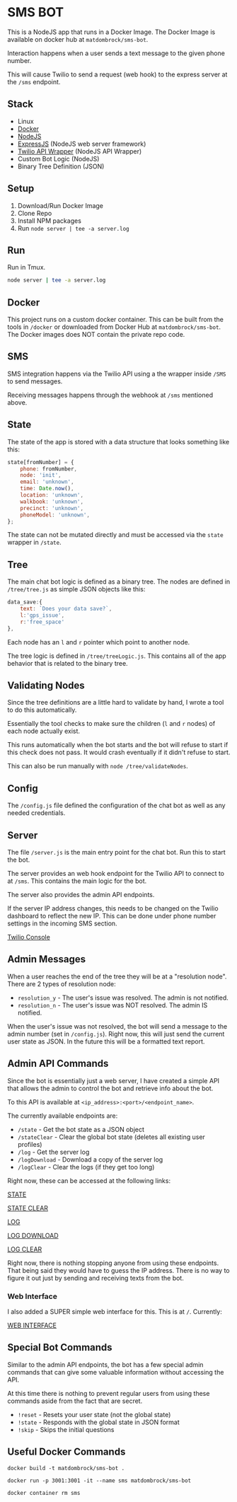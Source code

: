 # SMS BOT
This is a NodeJS app that runs in a Docker Image. The Docker Image is available on docker hub at `matdombrock/sms-bot`.

Interaction happens when a user sends a text message to the given phone number. 

This will cause Twilio to send a request (web hook) to the express server at the `/sms` endpoint. 

## Stack
* Linux
* [Docker](https://hub.docker.com/) 
* [NodeJS](https://nodejs.dev/)
* [ExpressJS](https://expressjs.com/) (NodeJS web server framework)
* [Twilio API Wrapper](https://www.twilio.com/docs/sms/quickstart/node) (NodeJS API Wrapper)
* Custom Bot Logic (NodeJS)
* Binary Tree Definition (JSON)


## Setup
1. Download/Run Docker Image
2. Clone Repo
3. Install NPM packages
4. Run `node server | tee -a server.log`

## Run

Run in Tmux.

```bash
node server | tee -a server.log
```

## Docker
This project runs on a custom docker container. This can be built from the tools in `/docker` or downloaded from Docker Hub at `matdombrock/sms-bot`. The Docker images does NOT contain the private repo code. 

## SMS
SMS integration happens via the Twilio API using a the wrapper inside `/SMS` to send messages.

Receiving messages happens through the webhook at `/sms` mentioned above. 

## State
The state of the app is stored with a data structure that looks something like this:
```js
state[fromNumber] = {
    phone: fromNumber,
    node: 'init',
    email: 'unknown',
    time: Date.now(),
    location: 'unknown',
    walkbook: 'unknown',
    precinct: 'unknown',
    phoneModel: 'unknown',
};
```

The state can not be mutated directly and must be accessed via the `state` wrapper in `/state`. 

## Tree
The main chat bot logic is defined as a binary tree. The nodes are defined in `/tree/tree.js` as simple JSON objects like this:
```js
data_save:{
    text: `Does your data save?`,
    l:'gps_issue',
    r:'free_space'
},
```

Each node has an `l` and `r` pointer which point to another node.

The tree logic is defined in `/tree/treeLogic.js`. This contains all of the app behavior that is related to the binary tree. 

## Validating Nodes
Since the tree definitions are a little hard to validate by hand, I wrote a tool to do this automatically. 

Essentially the tool checks to make sure the children (`l` and `r` nodes) of each node actually exist. 

This runs automatically when the bot starts and the bot will refuse to start if this check does not pass. It would crash eventually if it didn't refuse to start. 

This can also be run manually with `node /tree/validateNodes`.

## Config
The `/config.js` file defined the configuration of the chat bot as well as any needed credentials. 

## Server
The file `/server.js` is the main entry point for the chat bot. Run this to start the bot. 

The server provides an web hook endpoint for the Twilio API to connect to at `/sms`. This contains the main logic for the bot. 

The server also provides the admin API endpoints.

If the server IP address changes, this needs to be changed on the Twilio dashboard to reflect the new IP. This can be done under phone number settings in the incoming SMS section. 

[Twilio Console](https://console.twilio.com/us1/develop/phone-numbers/manage/incoming?frameUrl=%2Fconsole%2Fphone-numbers%2Fincoming%2FPN59a01ef2f137b9dd1ece552cbd3a01b2%3F__override_layout__%3Dembed%26bifrost%3Dtrue%26x-target-region%3Dus1)

## Admin Messages
When a user reaches the end of the tree they will be at a "resolution node". There are 2 types of resolution node:

* `resolution_y` - The user's issue was resolved. The admin is not notified.
* `resolution_n` - The user's issue was NOT resolved. The admin IS notified.

When the user's issue was not resolved, the bot will send a message to the admin number (set in `/config.js`). Right now, this will just send the current user state as JSON. In the future this will be a formatted text report. 

## Admin API Commands
Since the bot is essentially just a web server, I have created a simple API that allows the admin to control the bot and retrieve info about the bot. 

To this API is available at `<ip_address>:<port>/<endpoint_name>`. 

The currently available endpoints are:

* `/state` - Get the bot state as a JSON object
* `/stateClear` - Clear the global bot state (deletes all existing user profiles)
* `/log` - Get the server log
* `/logDownload` - Download a copy of the server log
* `/logClear` - Clear the logs (if they get too long)

Right now, these can be accessed at the following links:

[STATE](http://159.223.141.60:3001/state)

[STATE CLEAR](http://159.223.141.60:3001/stateClear)

[LOG](http://159.223.141.60:3001/log)

[LOG DOWNLOAD](http://159.223.141.60:3001/logDownload)

[LOG CLEAR](http://159.223.141.60:3001/logClear)

Right now, there is nothing stopping anyone from using these endpoints. That being said they would have to guess the IP address. There is no way to figure it out just by sending and receiving texts from the bot. 

### Web Interface
I also added a SUPER simple web interface for this. This is at `/`. Currently:

[WEB INTERFACE](http://159.223.141.60:3001/)

## Special Bot Commands
Similar to the admin API endpoints, the bot has a few special admin commands that can give some valuable information without accessing the API. 

At this time there is nothing to prevent regular users from using these commands aside from the fact that are secret. 

* `!reset` - Resets your user state (not the global state)
* `!state` - Responds with the global state in JSON format
* `!skip`  - Skips the initial questions 

## Useful Docker Commands
```
docker build -t matdombrock/sms-bot .

docker run -p 3001:3001 -it --name sms matdombrock/sms-bot

docker container rm sms
```
